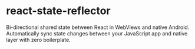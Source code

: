 # react-state-reflector
Bi-directional shared state between React in WebViews and native Android. Automatically sync state changes between your JavaScript app and native layer with zero boilerplate.
